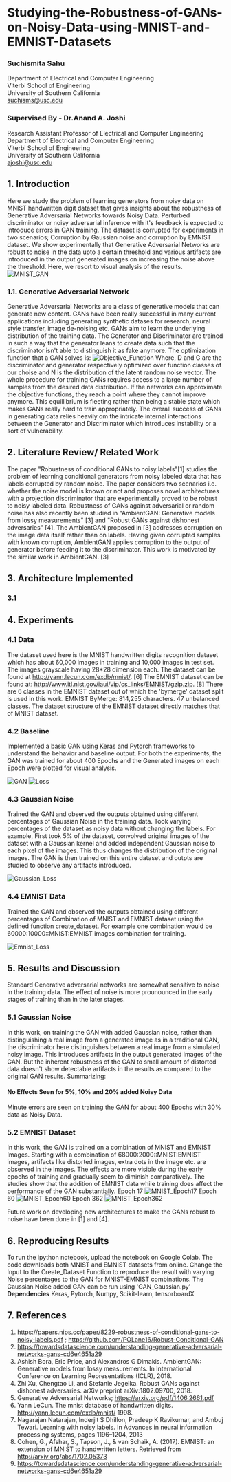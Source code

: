 # Studying-the-Robustness-of-GANs-on-Noisy-Data-using-MNIST-and-EMNIST-Datasets

### Suchismita Sahu
Department of Electrical and Computer Engineering<br>
Viterbi School of Engineering<br>
University of Southern California<br>
suchisms@usc.edu

### Supervised By - Dr.Anand A. Joshi
Research Assistant Professor of Electrical and Computer Engineering<br>
Department of Electrical and Computer Engineering<br>
Viterbi School of Engineering<br>
University of Southern California<br>
ajoshi@usc.edu

## 1. Introduction
Here we study the problem of learning generators from noisy data on MNIST handwritten digit dataset that gives insights about the robustness of Generative Adversarial Networks towards Noisy Data. Perturbed discriminator or noisy adversarial inference with it's feedback is expected to introduce errors in GAN training. The dataset is corrupted for experiments in two scenarios; Corruption by Gaussian noise and corruption by EMNIST dataset. We show experimentally that Generative Adversarial Networks are robust to noise in the data upto a certain threshold and various artifacts are introduced in the output generated images on increasing the noise above the threshold. Here, we resort to visual analysis of the results.
![MNIST_GAN](https://miro.medium.com/max/1416/1*6zMZBE6xtgGUVqkaLTBaJQ.png)

### 1.1. Generative Adversarial Network
Generative Adversarial Networks are a class of generative models that can generate new content. GANs have been really successful in many current applications including generating synthetic datases for research, neural style transfer, image de-noising etc. GANs aim to learn the underlying distribution of the training data. The Generator and Discriminator are trained in such a way that the generator leans to create data such that the discriminator isn't able to distinguish it as fake anymore. The optimization function that a GAN solves is:
![Objective_Function](https://miro.medium.com/max/2344/1*FbQLpEVQKsMSK-c7_5KcWw.png)
Where, D and G are the discriminator and generator respectively optimized over function classes of our choise and N is the distribution of the latent random noise vector. The whole procedure for training GANs requires access to a large number of samples from the desired data distribution. If the networks can approximate the objective functions, they reach a point where they cannot improve anymore. This equillibrium is fleeting rather than being a stable state which makes GANs really hard to train appropriately. The overall success of GANs in generating data relies heavily om the intricate internal interactions between the Generator and Discriminator which introduces instability or a sort of vulnerability.

## 2. Literature Review/ Related Work
The paper "Robustness of conditional GANs to noisy labels"[1] studies the problem of learning conditional generators from noisy labeled data that has labels corrupted by random noise. The paper considers two scenarios i.e. whether the noise model is known or not and proposes novel architectures with a projection discriminator that are experimentally proved to be robust to noisy labeled data. Robustness of GANs against adversarial or random noise has also recently been studied in "AmbientGAN: Generative models from lossy measurements" [3] and "Robust GANs against dishonest adversaries" [4]. The AmbientGAN proposed in [3] addresses corruption on the image data itself rather than on labels. Having given corrupted samples with known corruption, AmbientGAN applies corruption to the output of generator before feeding it to the discriminator. This work is motivated by the similar work in AmbientGAN. [3]

## 3. Architecture Implemented
### 3.1

## 4. Experiments
### 4.1 Data
The dataset used here is the MNIST handwritten digits recognition dataset which has about 60,000 images in training and 10,000 images in test set. The images grayscale having 28*28 dimension each. The dataset can be found at http://yann.lecun.com/exdb/mnist/. [6] The EMNIST dataset can be found at: http://www.itl.nist.gov/iaui/vip/cs_links/EMNIST/gzip.zip. [8] There are 6 classes in the EMNIST dataset out of which the 'bymerge' dataset split is used in this work. 
EMNIST ByMerge: 814,255 characters. 47 unbalanced classes.
The dataset structure of the EMNIST dataset directly matches that of MNIST dataset.

### 4.2 Baseline 
Implemented a basic GAN using Keras and Pytorch frameworks to understand the behavior and baseline output. For both the experiments, the GAN was trained for about 400 Epochs and the Generated images on each Epoch were plotted for visual analysis.

![GAN](GAN_working.png)
![Loss](gan_baseline_loss.jpg "Model Loss for Training baseline GAN")

### 4.3 Gaussian Noise
Trained the GAN and observed the outputs obtained using different percentages of Gaussian Noise in the training data. Took varying percentages of the dataset as noisy data without changing the labels. For example, First took 5% of the dataset, convolved original images of the dataset with a Gaussian kernel and added independent Gaussian noise to each pixel of the images. This thus changes the distribution of the original images. The GAN is then trained on this entire dataset and outpts are studied to observe any artifacts introduced.

![Gaussian_Loss](gan_loss.jpg "Model Loss for Training GAN with MNIST Data with Added Gaussian Noise")

### 4.4 EMNIST Data
Trained the GAN and observed the outputs obtained using different percentages of Combination of MNIST and EMNIST dataset using the defined function create_dataset. For example one combination would be 60000:10000::MNIST:EMNIST images combination for training.

![Emnist_Loss](gan_emnist_loss.jpg "Model Loss for Training GAN with MNIST and EMNIST Data")

## 5. Results and Discussion
Standard Generative adversarial networks are somewhat sensitive to noise in the training data. The effect of noise is more prounounced in the early stages of training than in the later stages.
### 5.1 Gaussian Noise
In this work, on training the GAN with added Gaussian noise, rather than distinguishing a real image from a generated image as in a traditional GAN, the discriminator here distinguishes between a real image from a simulated noisy image. This introduces artifacts in the output generated images of the GAN. But the inherent robustness of the GAN to small amount of distorted data doesn't show detectable artifacts in the results as compared to the original GAN results.
Summarizing: 
#### No Effects Seen for 5%, 10% and 20% added Noisy Data
Minute errors are seen on training the GAN for about 400 Epochs with 30% data as Noisy Data.

### 5.2 EMNIST Dataset
In this work, the GAN is trained on a combination of MNIST and EMNIST Images. Starting with a combination of 68000:2000::MNIST:EMNIST images, artifacts like distorted images, extra dots in the image etc. are observed in the Images. The effects are more visible during the early epochs of training and gradually seem to diminish comparatively. The studies show that the addition of EMNIST data while training does affect the performance of the GAN substantially.
Epoch 17
![MNIST_Epoch17](epoch17_batch5.jpg)
Epoch 60
![MNIST_Epoch60](epoch60_batch2.jpg)
Epoch 362
![MNIST_Epoch362](epoch362_error.png)

Future work on developing new architectures to make the GANs robust to noise have been done in [1] and [4].

## 6. Reproducing Results
To run the ipython notebook, upload the notebook on Google Colab. The code downloads both MNIST and EMNIST datasets from online. Change the Input to the Create_Dataset Function to reproduce the result with varying Noise percentages to the GAN for MNIST-EMNIST combinations.
The Gaussian Noise added GAN can be run using 'GAN_Gaussian.py'
**Dependencies**
Keras, Pytorch, Numpy, Scikit-learn, tensorboardX

## 7. References
1. https://papers.nips.cc/paper/8229-robustness-of-conditional-gans-to-noisy-labels.pdf ; https://github.com/POLane16/Robust-Conditional-GAN
2. https://towardsdatascience.com/understanding-generative-adversarial-networks-gans-cd6e4651a29
3. Ashish Bora, Eric Price, and Alexandros G Dimakis. AmbientGAN: Generative models from lossy measurements. In International Conference on Learning Representations (ICLR), 2018.
4. Zhi Xu, Chengtao Li, and Stefanie Jegelka. Robust GANs against dishonest adversaries. arXiv preprint arXiv:1802.09700, 2018.
5. Generative Adversarial Networks; https://arxiv.org/pdf/1406.2661.pdf
6. Yann LeCun. The mnist database of handwritten digits. http://yann.lecun.com/exdb/mnist/ 1998.
7. Nagarajan Natarajan, Inderjit S Dhillon, Pradeep K Ravikumar, and Ambuj Tewari. Learning with noisy labels. In Advances in neural information processing systems, pages 1196–1204, 2013
8. Cohen, G., Afshar, S., Tapson, J., & van Schaik, A. (2017). EMNIST: an extension of MNIST to handwritten letters. Retrieved from http://arxiv.org/abs/1702.05373
9. https://towardsdatascience.com/understanding-generative-adversarial-networks-gans-cd6e4651a29
